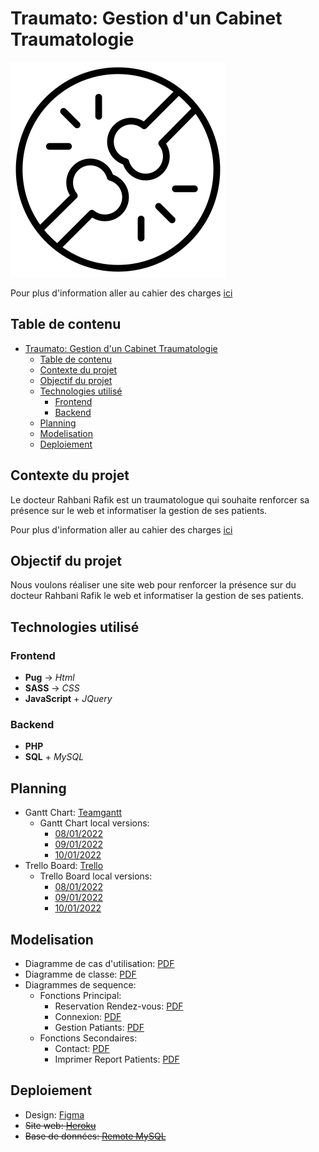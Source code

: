 # Traumato: Gestion d'un Cabinet Traumatologie

![Traumato](public/assets/logo.png)

Pour plus d'information aller au cahier des charges [ici](./Cahier%20des%20charges/cdc.docx)

## Table de contenu

- [Traumato: Gestion d'un Cabinet Traumatologie](#traumato-gestion-dun-cabinet-traumatologie)
  - [Table de contenu](#table-de-contenu)
  - [Contexte du projet](#contexte-du-projet)
  - [Objectif du projet](#objectif-du-projet)
  - [Technologies utilisé](#technologies-utilisé)
    - [Frontend](#frontend)
    - [Backend](#backend)
  - [Planning](#planning)
  - [Modelisation](#modelisation)
  - [Deploiement](#deploiement)

## Contexte du projet

Le docteur Rahbani Rafik est un traumatologue qui souhaite renforcer sa présence sur le web et informatiser la gestion de ses patients.

Pour plus d'information aller au cahier des charges [ici](./Cahier%20des%20charges/cdc.docx)

## Objectif du projet

Nous voulons réaliser une site web pour renforcer la présence sur du docteur Rahbani Rafik le web et informatiser la gestion de ses patients.

## Technologies utilisé

### Frontend

- **Pug** &rarr; *Html*
- **SASS** &rarr; *CSS*
- **JavaScript** + *JQuery*

### Backend

- **PHP**
- **SQL** + *MySQL*

## Planning

- Gantt Chart: [Teamgantt](https://prod.teamgantt.com/gantt/schedule/?ids=2927527&public_keys=pHfgvPgVU4G9&zoom=d120&font_size=12&col_width=455&documents=0&comments=0&estimated_hours=1&assigned_resources=1&percent_complete=1&hide_header_tabs=1&menu_view=0&resource_filter=1&name_in_bar=0&name_next_to_bar=0&resource_names=1#)
  - Gantt Chart local versions:
    - [08/01/2022](./Planning/Gantt/gantt-8-1.pdf)
    - [09/01/2022](./Planning/Gantt/gantt-9-1.pdf)
    - [10/01/2022](./Planning/Gantt/gantt-10-1.pdf)
- Trello Board: [Trello](https://trello.com/b/2wAe2cHY/traumato-gestion-cabinet-traomatologie)
  - Trello Board local versions:
    - [08/01/2022](./Planning/Trello/trello-8-1.pdf)
    - [09/01/2022](./Planning/Trello/trello-9-1.pdf)
    - [10/01/2022](./Planning/Trello/trello-10-1.pdf)

## Modelisation

- Diagramme de cas d'utilisation: [PDF](./Modelisation/Traumato%20-%20Diagramme%20de%20cas%20d'utilisation.pdf)
- Diagramme de classe: [PDF](./Modelisation/Traumato%20-%20Diagramme%20de%20Classes.pdf)
- Diagrammes de sequence:
  - Fonctions Principal:
    - Reservation Rendez-vous: [PDF](Modelisation/Diagramme%20de%20séquence/Reservation.drawio.pdf)
    - Connexion: [PDF](./Modelisation/Diagramme%20de%20séquence/connexion.drawio.pdf)
    - Gestion Patiants: [PDF](./Modelisation/Diagramme%20de%20séquence/gestionPatients.drawio.pdf)
  - Fonctions Secondaires:
    - Contact: [PDF](./Modelisation/Diagramme%20de%20séquence/contact.drawio.pdf)
    - Imprimer Report Patients: [PDF](./Modelisation/Diagramme%20de%20séquence/printPatientsReport.drawio.pdf)

## Deploiement

- Design: [Figma](https://www.figma.com/file/7e57saMxBWCRzmXiFteado/Traumato---Gestion-Cabinet-Traumatologie?node-id=0%3A1)
- ~~Site web: [Heroku](https://traumato.herokuapp.com)~~
- ~~Base de données: [Remote MySQL](https://remotemysql.com/)~~
